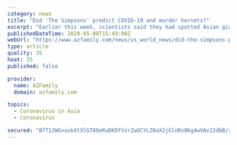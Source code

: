 ```yaml
---
category: news
title: "Did 'The Simpsons' predict COVID-19 and murder hornets?"
excerpt: "Earlier this week, scientists said they had spotted Asian giant hornets — also known as murder hornets — in Washington state, and it's still unknown how they got there. The world's largest hornet can kill a human just by stinging a few times."
publishedDateTime: 2020-05-08T15:49:00Z
webUrl: "https://www.azfamily.com/news/us_world_news/did-the-simpsons-predict-covid-19-and-murder-hornets/article_b04676d3-202c-5452-ab99-554a026f1635.html"
type: article
quality: 35
heat: 35
published: false

provider:
  name: AZFamily
  domain: azfamily.com

topics:
  - Coronavirus in Asia
  - Coronavirus

secured: "BfT12WGxuxkXtXlGT8OeRuDKDfVzrZwOCYLZ0aX2jGlnRv8Kg4wVAv22dbB/xKZ5P7LFnvOHGLEi6EqmYkl6UfTf9FlatunkaR0YKDpavtp27nup1ELYsvD7K7b1yO8p/LlXBbwqHQJFfTk8Kl8cd/T44C1F/WUwlGHOCCHctLnly0mQvtbVhBtddUt2prZvb6HmiRzzI1WWNZ4+nViAukNhbOCNiGHUxJ1gdctASOxxJcRuKds88FzKYd0mywnw0SZf/mBdVxLGDlP8+WHCnCBAzKfD8RhqBnpSdMASSu0aT6r5cKhuXtYT3aoqtWb0JN5Xnjcu+B25eVbLF22AcG+NjStSmhtFSPUfFUgaoBar27paxZs+9VJ/sDB76NXdgyZr8O5DHNluUINhV5K2kKysac8X5EuqAzGCGGcXsvCgwiKM1OvO17Yy2m8SkX87arPKz9u1f2Hfbk+1YCCuu1JSP14bHcjcV2Le7yE2JPs=;lX5STVxfuSdxIGIc2nZZqw=="
---
```


